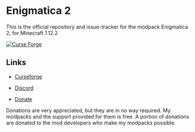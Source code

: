 <h1>Enigmatica 2</h1>

This is the official repository and issue-tracker for the modpack Enigmatica 2, for Minecraft 1.12.2

[![Curse Forge](http://cf.way2muchnoise.eu/full_enigmatica2_downloads.svg)](https://minecraft.curseforge.com/projects/enigmatica2)

<h2>Links</h2>

* [Curseforge](https://minecraft.curseforge.com/projects/enigmatica2)

* [Discord](https://discord.gg/HnWNd7X)

* [Donate](https://www.paypal.com/donate/?token=rLi79iv4RtBrYHL2FqHIa5o-w6kPTzm3Fhk_WQjfIAF9N5ON-lNKwY1wtL03p2d07QuJE0&country.x=US&locale.x=US)

Donations are very appreciated, but they are in no way required. My modpacks and the support provided for them is free.
A portion of donations are donated to the mod developers who make my modpacks possible.
